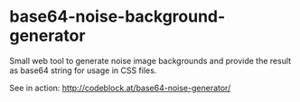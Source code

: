 # base64-noise-background-generator

Small web tool to generate noise image backgrounds and provide the result as base64 string for usage in CSS files.

See in action: http://codeblock.at/base64-noise-generator/
